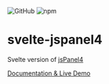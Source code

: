 ![GitHub](https://img.shields.io/github/license/ngyewch/svelte-jspanel4)
![npm](https://img.shields.io/npm/v/svelte-jspanel4)

# svelte-jspanel4

Svelte version of [jsPanel4](https://jspanel.de/)

[Documentation & Live Demo](https://ngyewch.github.io/svelte-jspanel4/)

